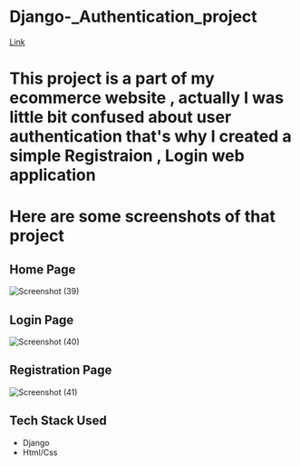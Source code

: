 # Django-_Authentication_project
[Link](https://authaj1.herokuapp.com)

# This project is a part of my ecommerce website , actually I was little bit confused about user authentication that's why I created a simple Registraion , Login web application

# Here are some screenshots of that project 

## Home Page 


![Screenshot (39)](https://user-images.githubusercontent.com/47673623/93804282-b4975580-fc63-11ea-95d7-d0d4e20f038f.jpg)

## Login Page
![Screenshot (40)](https://user-images.githubusercontent.com/47673623/93804279-b3febf00-fc63-11ea-9957-328e066ed601.jpg)

## Registration Page
![Screenshot (41)](https://user-images.githubusercontent.com/47673623/93804271-b234fb80-fc63-11ea-946e-0b95279fe717.jpg)



## Tech Stack Used
* Django
* Html/Css
